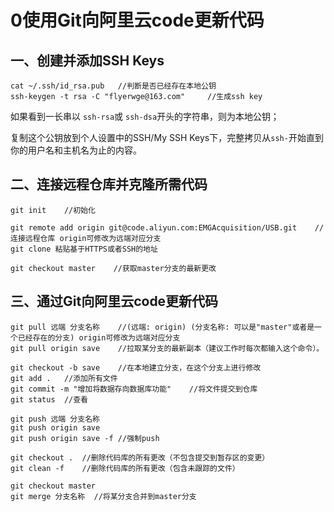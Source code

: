 # 0使用Git向阿里云code更新代码

## 一、创建并添加SSH  Keys

```shell
cat ~/.ssh/id_rsa.pub	//判断是否已经存在本地公钥
ssh-keygen -t rsa -C "flyerwge@163.com"		//生成ssh key
```

如果看到一长串以 `ssh-rsa`或 `ssh-dsa`开头的字符串，则为本地公钥；

复制这个公钥放到个人设置中的SSH/My SSH Keys下，完整拷贝从`ssh-`开始直到你的用户名和主机名为止的内容。

## 二、连接远程仓库并克隆所需代码

```shell
git init 	//初始化

git remote add origin git@code.aliyun.com:EMGAcquisition/USB.git	//连接远程仓库 origin可修改为远端对应分支
git clone 粘贴基于HTTPS或者SSH的地址

git checkout master    //获取master分支的最新更改
```

## 三、通过Git向阿里云code更新代码

```shell
git pull 远端 分支名称 	//(远端: origin) (分支名称: 可以是"master"或者是一个已经存在的分支) origin可修改为远端对应分支
git pull origin save	//拉取某分支的最新副本（建议工作时每次都输入这个命令）。

git checkout -b save	//在本地建立分支，在这个分支上进行修改
git add .	//添加所有文件
git commit -m "增加将数据存向数据库功能"	//将文件提交到仓库
git status	//查看

git push 远端 分支名称
git push origin save
git push origin save -f //强制push

git checkout .	//删除代码库的所有更改（不包含提交到暂存区的变更）
git clean -f	//删除代码库的所有更改（包含未跟踪的文件）

git checkout master
git merge 分支名称	//将某分支合并到master分支
```

